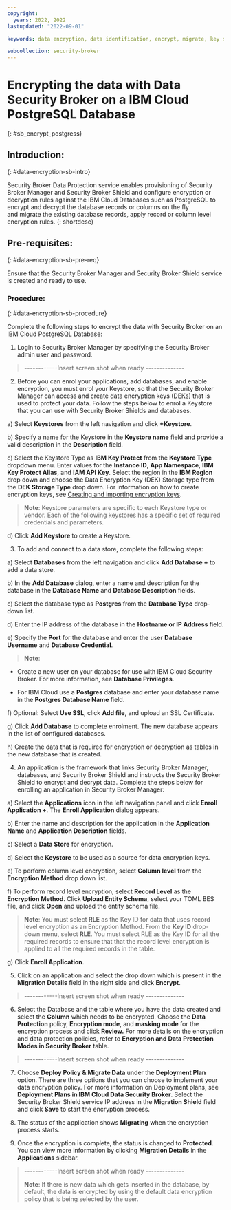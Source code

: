 ```yaml
---
copyright:
  years: 2022, 2022
lastupdated: "2022-09-01"

keywords: data encryption, data identification, encrypt, migrate, key store, application, database, data protection, runtime, memory encryption, postgress

subcollection: security-broker
---
```


# Encrypting the data with Data Security Broker on a IBM Cloud PostgreSQL Database
{: #sb_encrypt_postgress}

## Introduction:
{: #data-encryption-sb-intro}

Security Broker Data Protection service enables provisioning of Security
Broker Manager and Security Broker Shield and configure encryption or
decryption rules against the IBM Cloud Databases such as PostgreSQL to
encrypt and decrypt the database records or columns on the fly
and migrate the existing database records, apply record or column level
encryption rules.
{: shortdesc}

## Pre-requisites:
{: #data-encryption-sb-pre-req}

Ensure that the Security Broker Manager and Security Broker Shield
service is created and ready to use.

### Procedure:
{: #data-encryption-sb-procedure}

Complete the following steps to encrypt the data with Security Broker on
an IBM Cloud PostgreSQL Database:

1.  Login to Security Broker Manager by specifying the Security Broker
    admin user and password.

> \-\-\-\-\-\-\-\-\-\-\--Insert screen shot when ready
> \-\-\-\-\-\-\-\-\-\-\-\-\--

2.  Before you can enrol your applications, add databases, and enable
    encryption, you must enrol your Keystore, so that the Security
    Broker Manager can access and create data encryption keys (DEKs)
    that is used to protect your data. Follow the steps below to enrol a
    Keystore that you can use with Security Broker Shields and
    databases.

a)  Select **Keystores** from the left navigation and click
    **+Keystore**.

b)  Specify a name for the Keystore in the **Keystore name** field and
    provide a valid description in the **Description** field.

c)  Select the Keystore Type as **IBM Key Protect** from the **Keystore
    Type** dropdown menu. Enter values for the **Instance ID**, **App
    Namespace**, **IBM Key Protect Alias**, and **IAM API Key**. Select
    the region in the **IBM Region** drop down and choose the Data
    Encryption Key (DEK) Storage type from the **DEK Storage Type** drop
    down. For information on how to create encryption keys, see
    [Creating and importing encryption
    keys](https://cloud.ibm.com/docs/key-protect?topic=key-protect-tutorial-import-keys).

> **Note**: Keystore parameters are specific to each Keystore type or
> vendor. Each of the following keystores has a specific set of required
> credentials and parameters.

d)  Click **Add Keystore** to create a Keystore.

3.  To add and connect to a data store, complete the following steps:

a)  Select **Databases** from the left navigation and click **Add
    Database +** to add a data store.

b)  In the **Add Database** dialog, enter a name and description for the
    database in the **Database Name** and **Database Description**
    fields.

c)  Select the database type as **Postgres** from the **Database Type**
    drop-down list.

d)  Enter the IP address of the database in the **Hostname or IP
    Address** field.

e)  Specify the **Port** for the database and enter the user **Database
    Username** and **Database Credential**.

> **Note**:

-   Create a new user on your database for use with IBM Cloud Security
    Broker. For more information, see **Database Privileges**.

-   For IBM Cloud use a **Postgres** database and enter your database
    name in the **Postgres Database Name** field.

f)  Optional: Select **Use SSL**, click **Add file**, and upload an SSL
    Certificate.

g)  Click **Add Database** to complete enrolment. The new database
    appears in the list of configured databases.

h)  Create the data that is required for encryption or decryption as
    tables in the new database that is created.

4.  An application is the framework that links Security Broker Manager,
    databases, and Security Broker Shield and instructs the Security
    Broker Shield to encrypt and decrypt data. Complete the steps below
    for enrolling an application in Security Broker Manager:

a)  Select the **Applications** icon in the left navigation panel and
    click **Enroll Application +**. The **Enroll Application** dialog
    appears.

b)  Enter the name and description for the application in the
    **Application Name** and **Application Description** fields.

c)  Select a **Data Store** for encryption.

d)  Select the **Keystore** to be used as a source for data encryption
    keys.

e)  To perform column level encryption, select **Column level** from the
    **Encryption Method** drop down list.

f)  To perform record level encryption, select **Record Level** as the
    **Encryption Method**. Click **Upload Entity Schema**, select your
    TOML BES file, and click **Open** and upload the entity schema file.

> **Note**: You must select **RLE** as the Key ID for data that uses
> record level encryption as an Encryption Method. From the **Key ID**
> drop-down menu, select **RLE**. You must select RLE as the Key ID for
> all the required records to ensure that that the record level
> encryption is applied to all the required records in the table.

g)  Click **Enroll Application**.

5.  Click on an application and select the drop down which is present in
    the **Migration Details** field in the right side and click
    **Encrypt**.

> \-\-\-\-\-\-\-\-\-\-\--Insert screen shot when ready
> \-\-\-\-\-\-\-\-\-\-\-\-\--

6.  Select the Database and the table where you have the data created
    and select the **Column** which needs to be encrypted. Choose the
    **Data Protection** policy, **Encryption mode**, and **masking
    mode** for the encryption process and click **Review.** For more
    details on the encryption and data protection policies, refer to
    **Encryption and Data Protection Modes in Security Broker** table.

> \-\-\-\-\-\-\-\-\-\-\--Insert screen shot when ready
> \-\-\-\-\-\-\-\-\-\-\-\-\--

7.  Choose **Deploy Policy & Migrate Data** under the **Deployment
    Plan** option. There are three options that you can choose to
    implement your data encryption policy. For more information on
    Deployment plans, see **Deployment Plans in IBM Cloud Data Security
    Broker**. Select the Security Broker Shield service IP address in
    the **Migration Shield** field and click **Save** to start the
    encryption process.

8.  The status of the application shows **Migrating** when the
    encryption process starts.

9.  Once the encryption is complete, the status is changed to
    **Protected**. You can view more information by clicking **Migration
    Details** in the **Applications** sidebar.

> \-\-\-\-\-\-\-\-\-\-\--Insert screen shot when ready
> \-\-\-\-\-\-\-\-\-\-\-\-\--
>
> **Note**: If there is new data which gets inserted in the database, by
> default, the data is encrypted by using the default data encryption
> policy that is being selected by the user.
